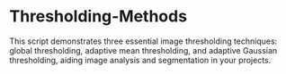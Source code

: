 # Thresholding-Methods
This script demonstrates three essential image thresholding techniques: global thresholding, adaptive mean thresholding, and adaptive Gaussian thresholding, aiding image analysis and segmentation in your projects.
